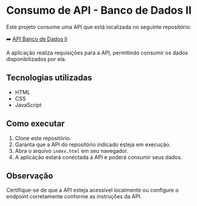# Consumo de API - Banco de Dados II

Este projeto consome uma API que está localizada no seguinte repositório:

➡️ [API Banco de Dados II](https://github.com/DarkianeLG/banco-dadosII/tree/main)

A aplicação realiza requisições para a API, permitindo consumir os dados disponibilizados por ela.

## Tecnologias utilizadas

- HTML
- CSS
- JavaScript

## Como executar

1. Clone este repositório.
2. Garanta que a API do repositório indicado esteja em execução.
3. Abra o arquivo `index.html` em seu navegador.
4. A aplicação estará conectada à API e poderá consumir seus dados.

## Observação

Certifique-se de que a API esteja acessível localmente ou configure o endpoint corretamente conforme as instruções da API.

